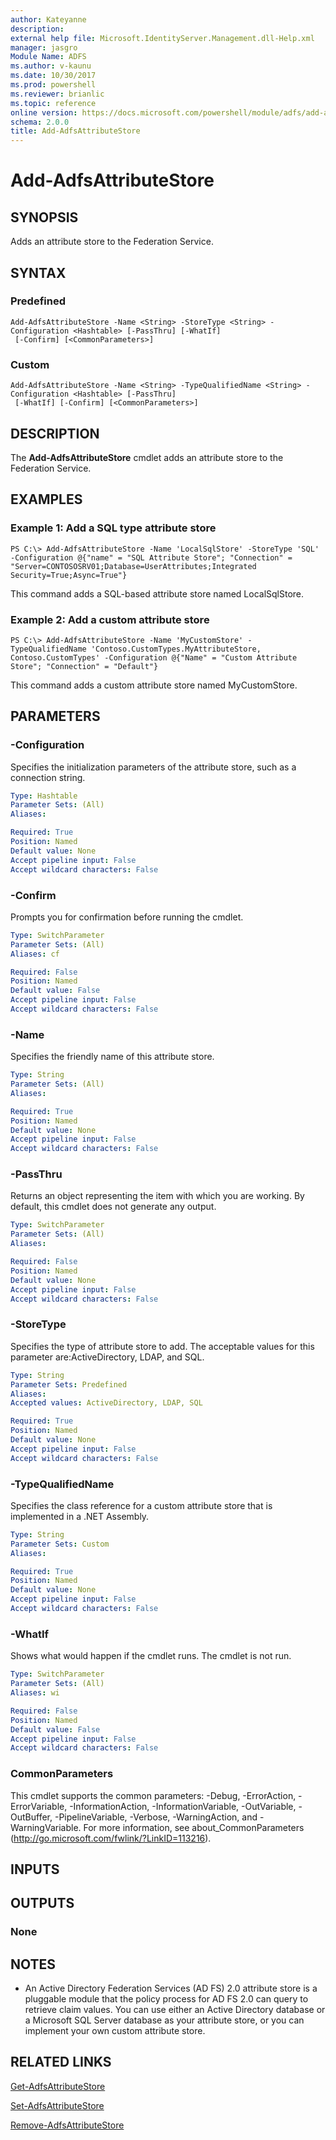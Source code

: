```yaml
---
author: Kateyanne
description: 
external help file: Microsoft.IdentityServer.Management.dll-Help.xml
manager: jasgro
Module Name: ADFS
ms.author: v-kaunu
ms.date: 10/30/2017
ms.prod: powershell
ms.reviewer: brianlic
ms.topic: reference
online version: https://docs.microsoft.com/powershell/module/adfs/add-adfsattributestore?view=windowsserver2012r2-ps&wt.mc_id=ps-gethelp
schema: 2.0.0
title: Add-AdfsAttributeStore
---
```


# Add-AdfsAttributeStore

## SYNOPSIS
Adds an attribute store to the Federation Service.

## SYNTAX

### Predefined
```
Add-AdfsAttributeStore -Name <String> -StoreType <String> -Configuration <Hashtable> [-PassThru] [-WhatIf]
 [-Confirm] [<CommonParameters>]
```

### Custom
```
Add-AdfsAttributeStore -Name <String> -TypeQualifiedName <String> -Configuration <Hashtable> [-PassThru]
 [-WhatIf] [-Confirm] [<CommonParameters>]
```

## DESCRIPTION
The **Add-AdfsAttributeStore** cmdlet adds an attribute store to the Federation Service.

## EXAMPLES

### Example 1: Add a SQL type attribute store
```
PS C:\> Add-AdfsAttributeStore -Name 'LocalSqlStore' -StoreType 'SQL' -Configuration @{"name" = "SQL Attribute Store"; "Connection" = "Server=CONTOSOSRV01;Database=UserAttributes;Integrated Security=True;Async=True"}
```

This command adds a SQL-based attribute store named LocalSqlStore.

### Example 2: Add a custom attribute store
```
PS C:\> Add-AdfsAttributeStore -Name 'MyCustomStore' -TypeQualifiedName 'Contoso.CustomTypes.MyAttributeStore, Contoso.CustomTypes' -Configuration @{"Name" = "Custom Attribute Store"; "Connection" = "Default"}
```

This command adds a custom attribute store named MyCustomStore.

## PARAMETERS

### -Configuration
Specifies the initialization parameters of the attribute store, such as a connection string.

```yaml
Type: Hashtable
Parameter Sets: (All)
Aliases: 

Required: True
Position: Named
Default value: None
Accept pipeline input: False
Accept wildcard characters: False
```

### -Confirm
Prompts you for confirmation before running the cmdlet.

```yaml
Type: SwitchParameter
Parameter Sets: (All)
Aliases: cf

Required: False
Position: Named
Default value: False
Accept pipeline input: False
Accept wildcard characters: False
```

### -Name
Specifies the friendly name of this attribute store.

```yaml
Type: String
Parameter Sets: (All)
Aliases: 

Required: True
Position: Named
Default value: None
Accept pipeline input: False
Accept wildcard characters: False
```

### -PassThru
Returns an object representing the item with which you are working.
By default, this cmdlet does not generate any output.

```yaml
Type: SwitchParameter
Parameter Sets: (All)
Aliases: 

Required: False
Position: Named
Default value: None
Accept pipeline input: False
Accept wildcard characters: False
```

### -StoreType
Specifies the type of attribute store to add.
The acceptable values for this parameter are:ActiveDirectory, LDAP, and SQL.

```yaml
Type: String
Parameter Sets: Predefined
Aliases: 
Accepted values: ActiveDirectory, LDAP, SQL

Required: True
Position: Named
Default value: None
Accept pipeline input: False
Accept wildcard characters: False
```

### -TypeQualifiedName
Specifies the class reference for a custom attribute store that is implemented in a .NET Assembly.

```yaml
Type: String
Parameter Sets: Custom
Aliases: 

Required: True
Position: Named
Default value: None
Accept pipeline input: False
Accept wildcard characters: False
```

### -WhatIf
Shows what would happen if the cmdlet runs.
The cmdlet is not run.

```yaml
Type: SwitchParameter
Parameter Sets: (All)
Aliases: wi

Required: False
Position: Named
Default value: False
Accept pipeline input: False
Accept wildcard characters: False
```

### CommonParameters
This cmdlet supports the common parameters: -Debug, -ErrorAction, -ErrorVariable, -InformationAction, -InformationVariable, -OutVariable, -OutBuffer, -PipelineVariable, -Verbose, -WarningAction, and -WarningVariable. For more information, see about_CommonParameters (http://go.microsoft.com/fwlink/?LinkID=113216).

## INPUTS

## OUTPUTS

### None

## NOTES
* An Active Directory Federation Services (AD FS) 2.0 attribute store is a pluggable module that the policy process for AD FS 2.0 can query to retrieve claim values. You can use either an Active Directory database or a Microsoft SQL Server database as your attribute store, or you can implement your own custom attribute store.

## RELATED LINKS

[Get-AdfsAttributeStore](./Get-AdfsAttributeStore.md)

[Set-AdfsAttributeStore](./Set-AdfsAttributeStore.md)

[Remove-AdfsAttributeStore](./Remove-AdfsAttributeStore.md)

